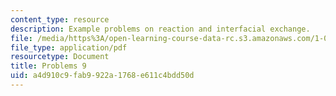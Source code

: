 ```yaml
---
content_type: resource
description: Example problems on reaction and interfacial exchange.
file: /media/https%3A/open-learning-course-data-rc.s3.amazonaws.com/1-061-transport-processes-in-the-environment-fall-2008/a4d910c9fab9922a1768e611c4bdd50d_problems9.pdf
file_type: application/pdf
resourcetype: Document
title: Problems 9
uid: a4d910c9-fab9-922a-1768-e611c4bdd50d
---
```

